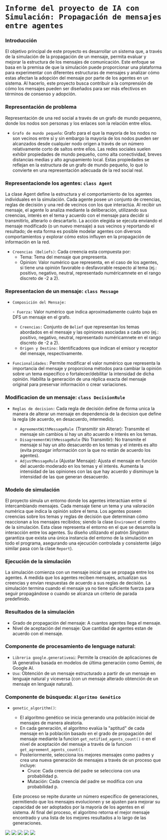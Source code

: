 # ``Informe del proyecto de IA con Simulación: Propagación de mensajes entre agentes``

### **Introducción**
El objetivo principal de este proyecto es desarrollar un sistema que, a través de la simulación de la propagación de un mensaje, permita evaluar y mejorar la estructura de los mensajes de comunicación. Este enfoque se basa en la premisa de que la simulación puede proporcionar una plataforma para experimentar con diferentes estructuras de mensajes y analizar cómo estas afectan la adopción del mensaje por parte de los agentes en un sistema. Al hacerlo, este proyecto busca contribuir a la comprensión de cómo los mensajes pueden ser diseñados para ser más efectivos en términos de consenso y adopción.

### **Representación de problema**

Representación de una red social a través de un grafo de mundo pequenno, donde los nodos son personas y los enlaces son la relación entre ellos.
- ``Grafo de mundo pequeño``:  Grafo para el que la mayoría de los nodos no son vecinos entre sí y sin embargo la mayoría de los nodos pueden ser alcanzados desde cualquier nodo origen a través de un número relativamente corto de saltos entre ellos. 
Las redes sociales suelen exhibir propiedades de mundo pequeño, como alta conectividad, breves distancias medias y alto agrupamiento local. Estas propiedades se reflejan en la estructura de un grafo de mundo pequeño, lo que lo convierte en una representación adecuada de la red social real.

### **Representacionde los agentes: `class Agent`**

La clase Agent define la estructura y el comportamiento de los agentes individuales en la simulación. 
Cada agente posee un conjunto de creencias, reglas de decisión y una red de vecinos con los que interactúa. Al recibir un mensaje, el agente lo analiza mediante la deliberación, utilizando sus creencias, interés en el tema y acuerdo con el mensaje para decidir si transmitirlo, alterarlo o descartarlo. La acción elegida se ejecuta enviando el mensaje modificado (o un nuevo mensaje) a sus vecinos y reportando el resultado; de esta forma es posible modelar agentes con diversos comportamientos y explorar cómo estos influyen en la propagación de información en la red.

- ``Creencias (Beliefs)``: Cada creencia esta compuesta por:
    - Tema: Tema del mensaje que prepresenta.
    - Opinion: Valor numérico que representa, en el caso de los agentes, si tiene una opinión favorable o desfavorable respecto al tema (ej.: positivo, negativo, neutral, representado numéricamnete en el rango discreto de -2 a 2).

### **Representacion de un mensaje: `class Message`**

- ``Composición del Mensaje:``

    -`` Fuerza:`` Valor numérico que indica aproximadamente cuánto baja en DFS un mensaje en el grafo.
    - ``Creencias:`` Conjunto de `Belief` que representan los temas abordados en el mensaje y las opiniones asociadas a cada uno (ej.: positivo, negativo, neutral, representado numéricamnete en el rango discreto de -2 a 2).
    - ``Origen y Destino:`` Identificadores que indican el emisor y receptor del mensaje, respectivamente.

- ``Funcionalidades:``
Permite modificar el valor numérico que representa la importancia del mensaje y proporciona métodos para cambiar la opinión sobre un tema específico o fortalecer/debilitar la intensidad de dicha opinión. Habilita la generación de una réplica exacta del mensaje original para preservar información o crear variaciones.

### **Modificacion de un mensaje: `class DecisionRule`** 
- ``Reglas de decision:`` Cada regla de decisión define de forma unica la manera de alterar un mensaje en dependencia de la decision que define la regla (de acuerdo, en desacuerdo, intermedio).

    - ``AgreementWithMessageRule ``(Transmitir sin Alterar): Transmite el mensaje sin cambios si hay un alto acuerdo e interés en los temas.
    - ``DisagreementWithMessageRule`` (No Transmitir): No transmite el mensaje si hay un alto desacuerdo en los temas y el interés es alto (evita propagar información con la que   no están de acuerdo los agentes).
    - ``AdjustMessageRule`` (Ajustar Mensaje): Ajusta el mensaje en función del acuerdo moderado en los temas y el interés. Aumenta la intensidad de las opiniones con las que hay acuerdo y disminuye la intensidad de las que generan desacuerdo.

### **Modelo de simulación**

El proyecto simula un entorno donde los agentes interactúan entre sí intercambiando mensajes. Cada mensaje tiene un tema y una valoración numérica que indica la opinión sobre el tema. Los agentes poseen creencias sobre los temas y reglas de decisión que determinan cómo reaccionan a los mensajes recibidos; siendo la clase `Enviroment` el centro de la simulación. Esta clase representa el entorno en el que se desarrolla la interacción entre los agentes. Su diseño utilizando el patrón *Singleton* garantiza que exista una única instancia del entorno de la simulación en todo el programa, asegurando una ejecución controlada y consistente (algo similar pasa con la clase `Report`).

### **Ejecución de la simulación**

La simulación comienza con un mensaje inicial que se propaga entre los agentes. A medida que los agentes reciben mensajes, actualizan sus creencias y envían respuestas de acuerdo a sus reglas de decisión. La simulación termina cuando el mensaje ya no tiene suficiente fuerza para seguir propagándose o cuando se alcanza un criterio de parada predefinido.

### **Resultados de la simulación**

- Grado de propagación del mensaje: A cuantos agentes llega el mensaje.
- Nivel de aceptación del mensaje: Que cantidad de agentes estan de acuerdo con el mensaje.

### **Componente de procesamiento de lenguage natural:**

- `Libreria google.generativeai`: Permite la creación de aplicaciones de IA generativa basada en modelos de última generación como Gemini, de Google AI.
- ``Uso``: Obtención de un mensaje estructurado a partir de un mensaje en lenguaje natural y viceversa (con un mensaje alterado obtención de un mensaje en lenguaje natural).

<!-- ### **Componente de búsqueda: `class Cupid`**

El objetivo del agente es encontrar parejas compatibles entre los demás agentes presentes en la simulación basado en la creencias de los mismos. Para ello se utiliza un algoritmo de programación lineal entera para resolver un problema de satisfacción de restricciones. -->


### **Componente de búsqueda: ``Algoritmo Genético``**

- ``genetic_algorithm()``:
    - El algoritmo genético se inicia generando una población inicial de mensajes de manera aleatoria.
    - En cada generación, el algoritmo evalúa la "aptitud" de cada mensaje en la población basado en el grado de propagación del mensaje mediante la funcion ``get_notified_agents_count()`` o en el nivel de aceptación del mensaje a través de la funcion `get_agreement_agents_count()`. 
    - Posteriormente, selecciona los mejores mensajes como padres y crea una nueva generación de mensajes a través de un proceso que incluye:
        - Cruce: Cada creencia del padre se selecciona con una probabilidad p.
        - Mutación: Cada creencia del padre se modifica con una probabilidad p.

    Este proceso se repite durante un número específico de generaciones, permitiendo que los mensajes evolucionen y se ajusten para mejorar su capacidad de ser adoptados por la mayoría de los agentes en el sistema. Al final del proceso, el algoritmo retorna el mejor mensaje encontrado y una lista de los mejores resultados a lo largo de las generaciones. 

![](./Examples/Figure_1.png)
![](./Examples/Figure_2_parents.png)
![](./Examples/Figure_3_mutation_rate.png)
![](./Examples/Figure_4_probability.png)
![](./Examples/Figure_5_num_neighborgs.png)